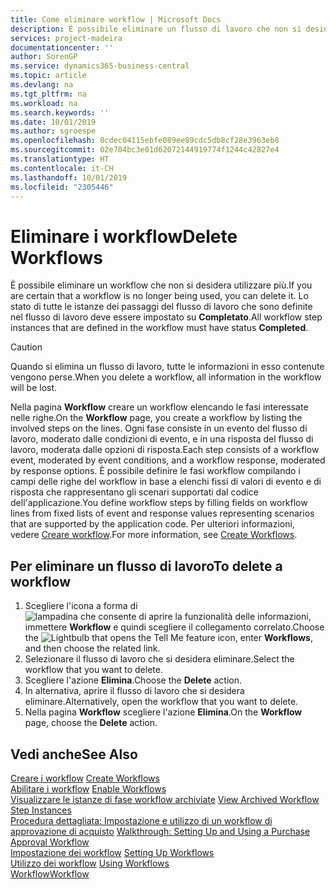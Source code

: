 ```yaml
---
title: Come eliminare workflow | Microsoft Docs
description: È possibile eliminare un flusso di lavoro che non si desidera utilizzare più. Lo stato di tutte le istanze dei passaggi del flusso di lavoro che sono definite nel flusso di lavoro deve essere impostato su **Completato**.
services: project-madeira
documentationcenter: ''
author: SorenGP
ms.service: dynamics365-business-central
ms.topic: article
ms.devlang: na
ms.tgt_pltfrm: na
ms.workload: na
ms.search.keywords: ''
ms.date: 10/01/2019
ms.author: sgroespe
ms.openlocfilehash: 0cdec04115ebfe089ee89cdc5db8cf28e3963eb8
ms.sourcegitcommit: 02e704bc3e01d62072144919774f1244c42827e4
ms.translationtype: HT
ms.contentlocale: it-CH
ms.lasthandoff: 10/01/2019
ms.locfileid: "2305446"
---
```

# <a name="delete-workflows"></a><span data-ttu-id="fc538-104">Eliminare i workflow</span><span class="sxs-lookup"><span data-stu-id="fc538-104">Delete Workflows</span></span>
<span data-ttu-id="fc538-105">È possibile eliminare un workflow che non si desidera utilizzare più.</span><span class="sxs-lookup"><span data-stu-id="fc538-105">If you are certain that a workflow is no longer being used, you can delete it.</span></span> <span data-ttu-id="fc538-106">Lo stato di tutte le istanze dei passaggi del flusso di lavoro che sono definite nel flusso di lavoro deve essere impostato su **Completato**.</span><span class="sxs-lookup"><span data-stu-id="fc538-106">All workflow step instances that are defined in the workflow must have status **Completed**.</span></span>  

> [!CAUTION]  
>  <span data-ttu-id="fc538-107">Quando si elimina un flusso di lavoro, tutte le informazioni in esso contenute vengono perse.</span><span class="sxs-lookup"><span data-stu-id="fc538-107">When you delete a workflow, all information in the workflow will be lost.</span></span>  

 <span data-ttu-id="fc538-108">Nella pagina **Workflow** creare un workflow elencando le fasi interessate nelle righe.</span><span class="sxs-lookup"><span data-stu-id="fc538-108">On the **Workflow** page, you create a workflow by listing the involved steps on the lines.</span></span> <span data-ttu-id="fc538-109">Ogni fase consiste in un evento del flusso di lavoro, moderato dalle condizioni di evento, e in una risposta del flusso di lavoro, moderata dalle opzioni di risposta.</span><span class="sxs-lookup"><span data-stu-id="fc538-109">Each step consists of a workflow event, moderated by event conditions, and a workflow response, moderated by response options.</span></span> <span data-ttu-id="fc538-110">È possibile definire le fasi workflow compilando i campi delle righe del workflow in base a elenchi fissi di valori di evento e di risposta che rappresentano gli scenari supportati dal codice dell'applicazione.</span><span class="sxs-lookup"><span data-stu-id="fc538-110">You define workflow steps by filling fields on workflow lines from fixed lists of event and response values representing scenarios that are supported by the application code.</span></span> <span data-ttu-id="fc538-111">Per ulteriori informazioni, vedere [Creare workflow](across-how-to-create-workflows.md).</span><span class="sxs-lookup"><span data-stu-id="fc538-111">For more information, see [Create Workflows](across-how-to-create-workflows.md).</span></span>  

## <a name="to-delete-a-workflow"></a><span data-ttu-id="fc538-112">Per eliminare un flusso di lavoro</span><span class="sxs-lookup"><span data-stu-id="fc538-112">To delete a workflow</span></span>  
1.  <span data-ttu-id="fc538-113">Scegliere l'icona a forma di ![lampadina che consente di aprire la funzionalità delle informazioni](media/ui-search/search_small.png "Informazioni sull'operazione che si desidera eseguire"), immettere **Workflow** e quindi scegliere il collegamento correlato.</span><span class="sxs-lookup"><span data-stu-id="fc538-113">Choose the ![Lightbulb that opens the Tell Me feature](media/ui-search/search_small.png "Tell me what you want to do") icon, enter **Workflows**, and then choose the related link.</span></span>  
2.  <span data-ttu-id="fc538-114">Selezionare il flusso di lavoro che si desidera eliminare.</span><span class="sxs-lookup"><span data-stu-id="fc538-114">Select the workflow that you want to delete.</span></span>  
3.  <span data-ttu-id="fc538-115">Scegliere l'azione **Elimina**.</span><span class="sxs-lookup"><span data-stu-id="fc538-115">Choose the **Delete** action.</span></span>  
4.  <span data-ttu-id="fc538-116">In alternativa, aprire il flusso di lavoro che si desidera eliminare.</span><span class="sxs-lookup"><span data-stu-id="fc538-116">Alternatively, open the workflow that you want to delete.</span></span>  
5.  <span data-ttu-id="fc538-117">Nella pagina **Workflow** scegliere l'azione **Elimina**.</span><span class="sxs-lookup"><span data-stu-id="fc538-117">On the **Workflow** page, choose the **Delete** action.</span></span>  

## <a name="see-also"></a><span data-ttu-id="fc538-118">Vedi anche</span><span class="sxs-lookup"><span data-stu-id="fc538-118">See Also</span></span>  
 <span data-ttu-id="fc538-119">[Creare i workflow](across-how-to-create-workflows.md) </span><span class="sxs-lookup"><span data-stu-id="fc538-119">[Create Workflows](across-how-to-create-workflows.md) </span></span>  
 <span data-ttu-id="fc538-120">[Abilitare i workflow](across-how-to-enable-workflows.md) </span><span class="sxs-lookup"><span data-stu-id="fc538-120">[Enable Workflows](across-how-to-enable-workflows.md) </span></span>  
 <span data-ttu-id="fc538-121">[Visualizzare le istanze di fase workflow archiviate](across-how-to-view-archived-workflow-step-instances.md) </span><span class="sxs-lookup"><span data-stu-id="fc538-121">[View Archived Workflow Step Instances](across-how-to-view-archived-workflow-step-instances.md) </span></span>  
 <span data-ttu-id="fc538-122">[Procedura dettagliata: Impostazione e utilizzo di un workflow di approvazione di acquisto](walkthrough-setting-up-and-using-a-purchase-approval-workflow.md) </span><span class="sxs-lookup"><span data-stu-id="fc538-122">[Walkthrough: Setting Up and Using a Purchase Approval Workflow](walkthrough-setting-up-and-using-a-purchase-approval-workflow.md) </span></span>  
 <span data-ttu-id="fc538-123">[Impostazione dei workflow](across-set-up-workflows.md) </span><span class="sxs-lookup"><span data-stu-id="fc538-123">[Setting Up Workflows](across-set-up-workflows.md) </span></span>  
 <span data-ttu-id="fc538-124">[Utilizzo dei workflow](across-use-workflows.md) </span><span class="sxs-lookup"><span data-stu-id="fc538-124">[Using Workflows](across-use-workflows.md) </span></span>  
 [<span data-ttu-id="fc538-125">Workflow</span><span class="sxs-lookup"><span data-stu-id="fc538-125">Workflow</span></span>](across-workflow.md)   
